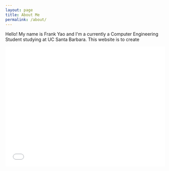 ```yaml
---
layout: page
title: About Me
permalink: /about/
---
```


Hello! My name is Frank Yao and I'm a currently a Computer Engineering Student studying at UC Santa Barbara. This website is to create


<embed src="{{ site.baseurl }}/assets/resume.pdf" width="500" height="375" type="application/pdf">

